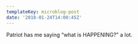 ```yaml
---
templateKey: microblog-post
date: '2018-01-24T14:00:45Z'
---
```


Patriot has me saying “what is HAPPENING?” a lot.

